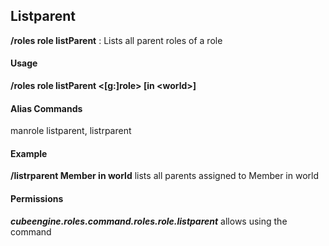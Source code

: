 ## Listparent ##
**/roles role listParent** : Lists all parent roles of a role

#### Usage ####
**/roles role listParent &lt;[g:]role&gt; [in &lt;world&gt;]**

#### Alias Commands ####
manrole listparent, listrparent

#### Example ####
**/listrparent Member in world** lists all parents assigned to Member in world  

#### Permissions ####
***cubeengine.roles.command.roles.role.listparent*** allows using the command
